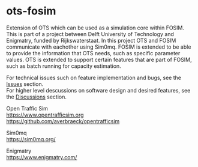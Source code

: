 # ots-fosim
Extension of OTS which can be used as a simulation core within FOSIM. This is part of a project between Delft University of Technology and Enigmatry, funded by Rijkswaterstaat. In this project OTS and FOSIM communicate with eachother using Sim0mq. FOSIM is extended to be able to provide the information that OTS needs, such as specific parameter values. OTS is extended to support certain features that are part of FOSIM, such as batch running for capacity estimation.

For technical issues such on feature implementation and bugs, see the [Issues](https://github.com/WJSchakel/ots-fosim/issues) section.<br>
For higher level descussions on software design and desired features, see the [Discussions](https://github.com/WJSchakel/ots-fosim/discussions) section.

Open Traffic Sim<br>
https://www.opentrafficsim.org<br>
https://github.com/averbraeck/opentrafficsim

Sim0mq<br>
https://sim0mq.org/

Enigmatry<br>
https://www.enigmatry.com/
